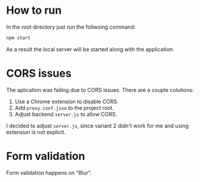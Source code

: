 # How to run

In the root directory just run the follwoing command:

```bash
npm start
```

As a result the local server will be started along with the application.

# CORS issues

The aplication was failing due to CORS issues. There are a couple colutions:

1. Use a Chrome extension to disable CORS.
2. Add `proxy.conf.json` to the project root.
3. Adjust backend `server.js` to allow CORS.

I decided to adjust `server.js`, since variant 2 didn't work for me and using extension is not explicit.

# Form validation

Form validation happens on "Blur".
